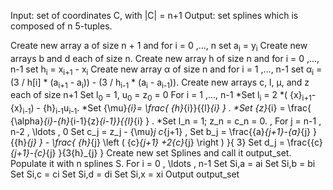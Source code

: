 Input: set of coordinates C, with |C| = n+1
Output: set splines which is composed of n 5-tuples.

Create new array a of size n + 1 and for i = 0 ,..., n set a<sub>i</sub> = y<sub>i</sub>
Create new arrays b and d each of size n.
Create new array h of size n and for i = 0 ,..., n-1 set h<sub>i</sub> = x<sub>i+1</sub> - x<sub>i</sub>
Create new array α of size n and for i = 1 ,..., n-1 set α<sub>i</sub> = (3 / h[i] * (a<sub>i+1</sub> - a<sub>i</sub>)) - (3 / h<sub>i-1</sub> * (a<sub>i</sub> - a<sub>i-1</sub>)).
Create new arrays c, l, μ, and z each of size n+1
Set  l<sub>0</sub> = 1, u<sub>0</sub> = z<sub>0</sub> = 0
For  i = 1 ,..., n-1
*Set l<sub>i</sub> = 2 *( {x}<sub>i+1</sub>-{x}<sub>i-1</sub>) - {h}<sub>i-1</sub>u<sub>i-1</sub>.
*Set {\mu}_{i}= \frac{ {h}_{i}}{{l}_{i} } .
*Set {z}_{i} =  \frac{ {\alpha}_{i}-{h}_{i-1}{z}_{i-1}}{{l}_{i} } .
*Set  l_n = 1; z_n = c_n = 0. \,
For  j = n-1 , n-2 , \ldots , 0 
Set  c_j = z_j - {\mu}_j c_{j+1} \,
Set  b_j = \frac{{a}_{j+1}-{a}_{j} }{{h}_{j} } -  \frac{ {h}_{j} \left ( {c}_{j+1} +2{c}_{j}  \right ) }{ 3} 
Set  d_j = \frac{{c}_{j+1}-{c}_{j} }{3{h}_{j} } 
Create new set Splines and call it output_set. Populate it with n splines S.
For i = 0 , \ldots , n-1
Set Si,a = ai
Set Si,b = bi
Set Si,c = ci
Set Si,d = di
Set Si,x = xi
Output output_set